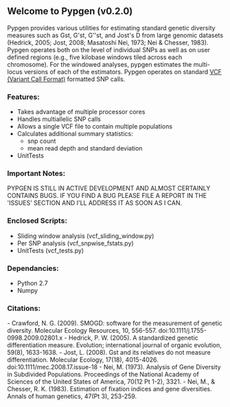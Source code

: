 Welcome to Pypgen (v0.2.0)
--------------------------

Pypgen provides various utilities for estimating standard genetic diversity measures such as Gst, G'st, G''st, and Jost's D from large genomic datasets (Hedrick, 2005; Jost, 2008; Masatoshi Nei, 1973; Nei & Chesser, 1983). Pypgen operates both on the level of individual SNPs as well as on user defined regions (e.g., five kilobase windows tiled across each chromosome). For the windowed analyses, pypgen estimates the multi-locus versions of each of the estimators. Pypgen operates on standard [VCF (Variant Call Format)][1] formatted SNP calls.

### Features:
- Takes advantage of multiple processor cores
- Handles multiallelic SNP calls
- Allows a single VCF file to contain multiple populations
- Calculates additional summary statistics:
	- snp count 
	- mean read depth and standard deviation 
- UnitTests

### Important Notes:
PYPGEN IS STILL IN ACTIVE DEVELOPMENT AND ALMOST CERTAINLY CONTAINS BUGS. IF YOU FIND A BUG PLEASE FILE A REPORT IN THE 'ISSUES' SECTION AND I'LL ADDRESS IT AS SOON AS I CAN. 

### Enclosed Scripts:

- Sliding window analysis (vcf_sliding_window.py) 
- Per SNP analysis (vcf_snpwise_fstats.py)
- UnitTests (vcf_tests.py)

### Dependancies:

- Python 2.7
- Numpy 

### Citations:
<tiny>
- Crawford, N. G. (2009). SMOGD: software for the measurement of genetic diversity. Molecular Ecology Resources, 10, 556-557. doi:10.1111/j.1755-0998.2009.02801.x
- Hedrick, P. W. (2005). A standardized genetic differentiation measure. Evolution; international journal of organic evolution, 59(8), 1633-1638.
- Jost, L. (2008). Gst and its relatives do not measure differentiation. Molecular Ecology, 17(18), 4015-4026. doi:10.1111/mec.2008.17.issue-18
- Nei, M. (1973). Analysis of Gene Diversity in Subdivided Populations. Proceedings of the National Academy of Sciences of the United States of America, 70(12 Pt 1-2), 3321.
- Nei, M., & Chesser, R. K. (1983). Estimation of fixation indices and gene diversities. Annals of human genetics, 47(Pt 3), 253-259.
</tiny>

[1]: http://www.1000genomes.org/wiki/Analysis/Variant%20Call%20Format/vcf-variant-call-format-version-41